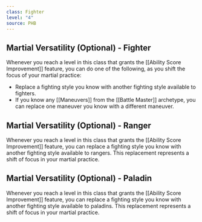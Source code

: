 ```yaml
---
class: Fighter
level: "4"
source: PHB
---
```


## Martial Versatility (Optional) - Fighter
Whenever you reach a level in this class that grants the [[Ability Score Improvement]] feature, you can do one of the following, as you shift the focus of your martial practice:
- Replace a fighting style you know with another fighting style available to fighters.
- If you know any [[Maneuvers]] from the [[Battle Master]] archetype, you can replace one maneuver you know with a different maneuver.

## Martial Versatility (Optional) - Ranger
Whenever you reach a level in this class that grants the [[Ability Score Improvement]] feature, you can replace a fighting style you know with another fighting style available to rangers. This replacement represents a shift of focus in your martial practice.

## Martial Versatility (Optional) - Paladin
Whenever you reach a level in this class that grants the [[Ability Score Improvement]] feature, you can replace a fighting style you know with another fighting style available to paladins. This replacement represents a shift of focus in your martial practice.
